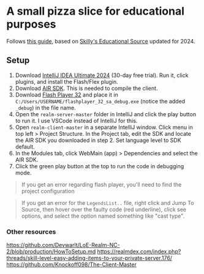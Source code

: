 # A small pizza slice for educational purposes
Follows [this guide](https://realmdex.com/index.php?threads/how-to-setup-your-new-private-server-using-skillys-educational-source.39/), based on [Skilly's Educational Source](https://www.mpgh.net/forum/showthread.php?t=1523250) updated for 2024.

## Setup
1. Download [IntelliJ IDEA Ultimate 2024](https://www.jetbrains.com/idea/download/?section=windows) (30-day free trial). Run it, click plugins, and install the Flash/Flex plugin.
2. Download [AIR SDK](https://airsdk.harman.com/download). This is needed to compile the client.
3. Download [Flash Player 32](https://archive.org/details/flashplayer_32_sa_202104) and place it in `C:/Users/USERNAME/flashplayer_32_sa_debug.exe` (notice the added `_debug`) in the file name.
4. Open the `realm-server-master` folder in IntelliJ and click the play button to run it. I use VSCode instead of IntelliJ for this.
5. Open `realm-client-master` in a separate IntelliJ window. Click menu in top left > Project Structure. In the Project tab, edit the SDK and locate the AIR SDK you downloaded in step 2. Set language level to SDK default.
6. In the Modules tab, click WebMain (app) > Dependencies and select the AIR SDK.
7. Click the green play button at the top to run the code in debugging mode. 

> If you get an error regarding flash player, you'll need to find the project configuration 

> If you get an error for the `LegendsList..` file, right click and Jump To Source, then hover over the faulty code (red underline), click see options, and select the option named something like "cast type".

### Other resources
https://github.com/Devwarlt/LoE-Realm-NC-2/blob/production/HowToSetup.md
https://realmdex.com/index.php?threads/skill-level-easy-adding-items-to-your-private-server.176/
https://github.com/Knockoff098/The-Client-Master